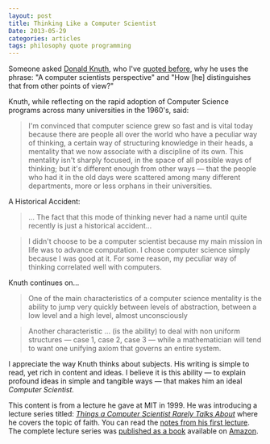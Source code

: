 ```yaml
---
layout: post
title: Thinking Like a Computer Scientist
Date: 2013-05-29
categories: articles
tags: philosophy quote programming
--- 
```


Someone asked [Donald Knuth](http://www-cs-faculty.stanford.edu/~uno/), who I've [quoted before](/articles/2013/03/15/art-of-programming-knuth/), why he uses the phrase: "A computer scientists perspective" and "How \[he\] distinguishes that from other points of view?"

Knuth, while reflecting on the rapid adoption of Computer Science programs across many universities in the 1960's, said:

> I'm convinced that computer science grew so fast and is vital today because there are people all over the world who have a peculiar way of thinking, a certain way of structuring knowledge in their heads, a mentality that we now associate with a discipline of its own. This mentality isn't sharply focused, in the space of all possible ways of thinking; but it's different enough from other ways &mdash; that the people who had it in the old days were scattered among many different departments, more or less orphans in their universities.

A Historical Accident:

> ... The fact that this mode of thinking never had a name until quite recently is just a historical accident...

> I didn't choose to be a computer scientist because my main mission in life was to advance computation. I chose computer science simply because I was good at it. For some reason, my peculiar way of thinking correlated well with computers.

Knuth continues on...

> One of the main characteristics of a computer science mentality is the ability to jump very quickly between levels of abstraction, between a low level and a high level, almost unconsciously

> Another characteristic ... (is the ability) to deal with non uniform structures &mdash; case 1, case 2, case 3 &mdash; while a mathematician will tend to want one unifying axiom that governs an entire system.

I appreciate the way Knuth thinks about subjects. His writing is simple to read, yet rich in content and ideas. I believe it is this ability &mdash; to explain profound ideas in simple and  tangible ways &mdash; that makes him an ideal _Computer Scientist._

This content is from a lecture he gave at MIT in 1999. He was introducing a lecture series titled: _[Things a Computer Scientist Rarely Talks About](http://www-cs-faculty.stanford.edu/~uno/mit-lectures.html)_ where he covers the topic of faith. You can read the [notes from his first lecture](http://cslipublications.stanford.edu/pdf/1575863278.pdf). The complete lecture series was [published as a book](http://www-cs-faculty.stanford.edu/~uno/things.html) available on [Amazon](http://www.amazon.com/Things-Computer-Scientist-Language-Information/dp/157586326X).